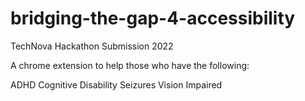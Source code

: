 # bridging-the-gap-4-accessibility 
TechNova Hackathon Submission 2022 


A chrome extension to help those who have the following:

ADHD 
Cognitive Disability 
Seizures
Vision Impaired

